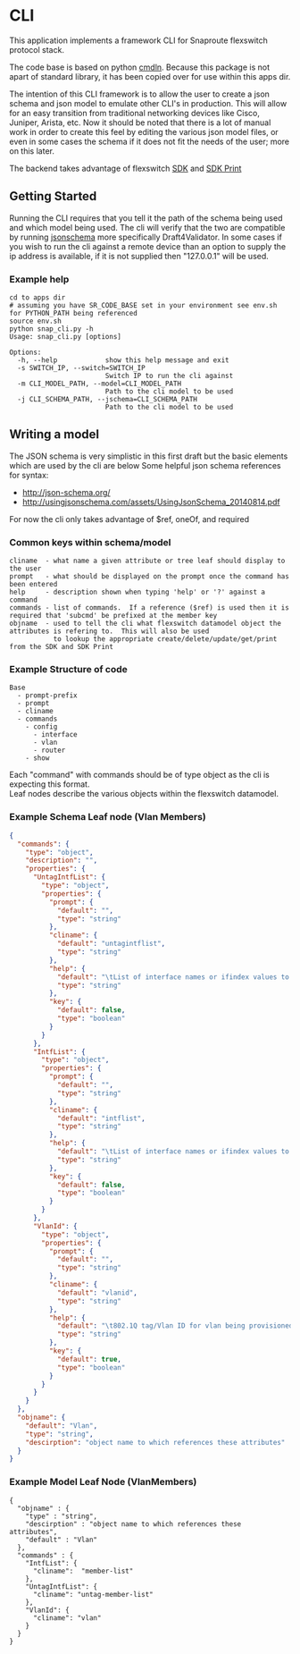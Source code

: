 # CLI
This application implements a framework CLI for Snaproute flexswitch protocol stack.

The code base is based on python [cmdln](http://code.google.com/p/cmdln/).  Because this package is not apart of standard library, it has been copied over for use within this apps dir.

The intention of this CLI framework is to allow the user to create a json schema and json model to emulate other CLI's in production.  This will allow for an easy transition from traditional networking devices like Cisco, Juniper, Arista, etc.  Now it should be noted that there is a lot of manual work in order to create this feel by editing the various json model files, or even in some cases the schema if it does not fit the needs of the user; more on this later.

The backend takes advantage of flexswitch [SDK](https://github.com/SnapRoute/flexSdk/blob/master/py/flexswitchV2.py) and [SDK Print](https://github.com/SnapRoute/flexSdk/blob/master/py/flexprint.py)

## Getting Started
Running the CLI requires that you tell it the path of the schema being used and which model being used.   The cli will verify that the two are compatible by running [jsonschema](https://pypi.python.org/pypi/jsonschema) more specifically Draft4Validator.  In some cases if you wish to run the cli against a remote device than an option to supply the ip address is available, if it is not supplied then "127.0.0.1" will be used.

### Example help
```
cd to apps dir
# assuming you have SR_CODE_BASE set in your environment see env.sh for PYTHON_PATH being referenced
source env.sh
python snap_cli.py -h
Usage: snap_cli.py [options]

Options:
  -h, --help            show this help message and exit
  -s SWITCH_IP, --switch=SWITCH_IP
                        Switch IP to run the cli against
  -m CLI_MODEL_PATH, --model=CLI_MODEL_PATH
                        Path to the cli model to be used
  -j CLI_SCHEMA_PATH, --jschema=CLI_SCHEMA_PATH
                        Path to the cli model to be used

```

## Writing a model
The JSON schema is very simplistic in this first draft but the basic elements which are used by the cli are below
Some helpful json schema references for syntax:
- http://json-schema.org/
- http://usingjsonschema.com/assets/UsingJsonSchema_20140814.pdf

For now the cli only takes advantage of $ref, oneOf, and required

### Common keys within schema/model
```
cliname  - what name a given attribute or tree leaf should display to the user
prompt   - what should be displayed on the prompt once the command has been entered
help     - description shown when typing 'help' or '?' against a command
commands - list of commands.  If a reference ($ref) is used then it is required that 'subcmd' be prefixed at the member key
objname  - used to tell the cli what flexswitch datamodel object the attributes is refering to.  This will also be used
           to lookup the appropriate create/delete/update/get/print from the SDK and SDK Print
```

### Example Structure of code
```
Base
  - prompt-prefix
  - prompt
  - cliname
  - commands
    - config
      - interface
      - vlan
      - router
    - show
```
Each "command" with commands should be of type object as the cli is expecting this format.  
Leaf nodes describe the various objects within the flexswitch datamodel.
### Example Schema Leaf node (Vlan Members)
```json
{
  "commands": {
    "type": "object",
    "description": "",
    "properties": {
      "UntagIntfList": {
        "type": "object",
        "properties": {
          "prompt": {
            "default": "",
            "type": "string"
          },
          "cliname": {
            "default": "untagintflist",
            "type": "string"
          },
          "help": {
            "default": "\tList of interface names or ifindex values to  be added as untagged members of the vlan",
            "type": "string"
          },
          "key": {
            "default": false,
            "type": "boolean"
          }
        }
      },
      "IntfList": {
        "type": "object",
        "properties": {
          "prompt": {
            "default": "",
            "type": "string"
          },
          "cliname": {
            "default": "intflist",
            "type": "string"
          },
          "help": {
            "default": "\tList of interface names or ifindex values to  be added as tagged members of the vlan",
            "type": "string"
          },
          "key": {
            "default": false,
            "type": "boolean"
          }
        }
      },
      "VlanId": {
        "type": "object",
        "properties": {
          "prompt": {
            "default": "",
            "type": "string"
          },
          "cliname": {
            "default": "vlanid",
            "type": "string"
          },
          "help": {
            "default": "\t802.1Q tag/Vlan ID for vlan being provisioned",
            "type": "string"
          },
          "key": {
            "default": true,
            "type": "boolean"
          }
        }
      }
    }
  },
  "objname": {
    "default": "Vlan",
    "type": "string",
    "descirption": "object name to which references these attributes"
  }
}

```
### Example Model Leaf Node (VlanMembers)
```
{
  "objname" : {
    "type" : "string",
    "descirption" : "object name to which references these attributes",
    "default" : "Vlan"
  },
  "commands" : {
    "IntfList": {
      "cliname":  "member-list"
    },
    "UntagIntfList": {
      "cliname": "untag-member-list"
    },
    "VlanId": {
      "cliname": "vlan"
    }
  }
}
```
